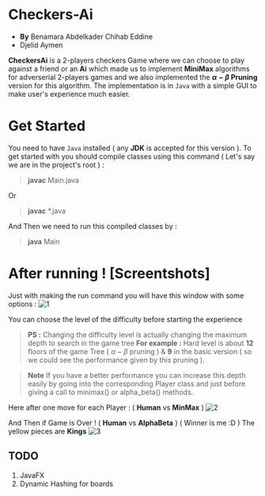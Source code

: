 
# Checkers-Ai
- **By** Benamara Abdelkader Chihab Eddine 
- Djelid Aymen

**CheckersAi** is a 2-players checkers Game where we can choose to play against a friend or an **Ai** which made us to implement **MiniMax** algorithms for adverserial 2-players games and we also implemented the **$\alpha-\beta$ Pruning** version for this algorithm.
The implementation is in `Java` with a simple GUI to make user's experience much easier.

# Get Started

You need to have `Java` installed ( any **JDK** is accepted for this version ).
To get started with you should compile classes using this command ( Let's say we are in the project's root ) :
> **javac** Main.java

Or
> **javac** *.java

And Then we need to run this compiled classes by :
> **java** Main

# After running ! [Screentshots]

Just with making the run command you will have this window with some options :
![1](https://user-images.githubusercontent.com/38104305/104843983-be595e80-58cd-11eb-9dbc-0e7118fd30f4.JPG)

You can choose the level of the difficulty before starting the experience
> **PS :**  Changing the difficulty level is actually changing the maximum depth to search in the game tree
>  **For example :** Hard level is about **12** floors of the game Tree ( $\alpha-\beta$ pruning ) & **9** in the basic version ( so we could see the performance given by this pruning ).

>  **Note** If you have a better performance you can increase this depth easily by going into the corresponding Player class and just before giving a call to minimax() or alpha_beta() methods.

Here after one move for each Player : ( **Human** vs **MinMax** )
![2](https://user-images.githubusercontent.com/38104305/104843982-bdc0c800-58cd-11eb-919a-d905f03f843c.JPG)

And Then if Game is Over ! ( **Human** vs **AlphaBeta** ) ( Winner is me :D ) The yellow pieces are **Kings**
![3](https://user-images.githubusercontent.com/38104305/104843980-bd283180-58cd-11eb-8bb5-596d458a5099.JPG)

## TODO
1. JavaFX
2. Dynamic Hashing for boards


